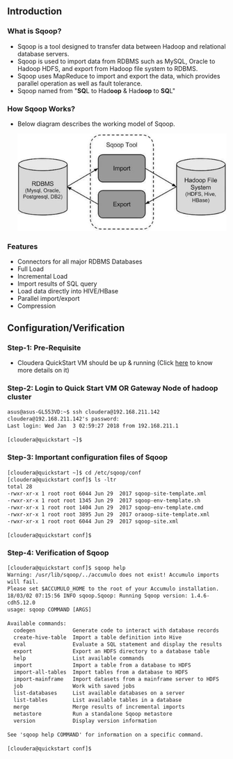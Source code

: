 ## Introduction

### What is Sqoop?
* Sqoop is a tool designed to transfer data between Hadoop and relational database servers. 
* Sqoop is used to import data from RDBMS such as MySQL, Oracle to Hadoop HDFS, and export from Hadoop file system to RDBMS.
* Sqoop uses MapReduce to import and export the data, which provides parallel operation as well as fault tolerance.
* Sqoop named from "**SQ**L to Had**oop** & Had**oop** to **SQ**L"

### How Sqoop Works?
* Below diagram describes the working model of Sqoop.
    
  ![Alt text](_images/sqoop_work.jpg?raw=true "Sqoop Working Model")  

### Features
* Connectors for all major RDBMS Databases
* Full Load
* Incremental Load
* Import results of SQL query
* Load data directly into HIVE/HBase
* Parallel import/export
* Compression

## Configuration/Verification

### Step-1: Pre-Requisite
* Cloudera QuickStart VM should be up & running (Click [here](https://github.com/124938/learning-hadoop-vendors/tree/master/cloudera/_1_quickstart_vm/README.md) to know more details on it)
    
### Step-2: Login to Quick Start VM OR Gateway Node of hadoop cluster

~~~
asus@asus-GL553VD:~$ ssh cloudera@192.168.211.142
cloudera@192.168.211.142's password: 
Last login: Wed Jan  3 02:59:27 2018 from 192.168.211.1

[cloudera@quickstart ~]$
~~~

### Step-3: Important configuration files of Sqoop

~~~
[cloudera@quickstart ~]$ cd /etc/sqoop/conf
[cloudera@quickstart conf]$ ls -ltr
total 28
-rwxr-xr-x 1 root root 6044 Jun 29  2017 sqoop-site-template.xml
-rwxr-xr-x 1 root root 1345 Jun 29  2017 sqoop-env-template.sh
-rwxr-xr-x 1 root root 1404 Jun 29  2017 sqoop-env-template.cmd
-rwxr-xr-x 1 root root 3895 Jun 29  2017 oraoop-site-template.xml
-rwxr-xr-x 1 root root 6044 Jun 29  2017 sqoop-site.xml

[cloudera@quickstart conf]$ 
~~~

### Step-4: Verification of Sqoop

~~~
[cloudera@quickstart conf]$ sqoop help
Warning: /usr/lib/sqoop/../accumulo does not exist! Accumulo imports will fail.
Please set $ACCUMULO_HOME to the root of your Accumulo installation.
18/03/02 07:15:56 INFO sqoop.Sqoop: Running Sqoop version: 1.4.6-cdh5.12.0
usage: sqoop COMMAND [ARGS]

Available commands:
  codegen            Generate code to interact with database records
  create-hive-table  Import a table definition into Hive
  eval               Evaluate a SQL statement and display the results
  export             Export an HDFS directory to a database table
  help               List available commands
  import             Import a table from a database to HDFS
  import-all-tables  Import tables from a database to HDFS
  import-mainframe   Import datasets from a mainframe server to HDFS
  job                Work with saved jobs
  list-databases     List available databases on a server
  list-tables        List available tables in a database
  merge              Merge results of incremental imports
  metastore          Run a standalone Sqoop metastore
  version            Display version information

See 'sqoop help COMMAND' for information on a specific command.

[cloudera@quickstart conf]$ 
~~~
